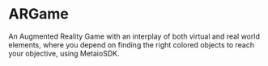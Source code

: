 # ARGame
An Augmented Reality Game with an interplay of both virtual and real world elements, where you depend on finding the right colored objects to reach your objective, using MetaioSDK.
